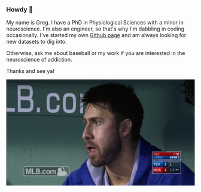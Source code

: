 ### Howdy 👋

My name is Greg. I have a PhD in Physiological Sciences with a minor in neuroscience. I'm also an engineer, so that's why I'm dabbling in coding occasionally. I've started my own [Github page](https://gielpy.github.io/) and am always looking for new datasets to dig into.

Otherwise, ask me about baseball or my work if you are interested in the neuroscience of addiction.

Thanks and see ya!

![Gallo gif](/img/gallo.gif)

<!--
**Gielpy/Gielpy** is a ✨ _special_ ✨ repository because its `README.md` (this file) appears on your GitHub profile.

Here are some ideas to get you started:

- 🔭 I’m currently working on ...
- 🌱 I’m currently learning ...
- 👯 I’m looking to collaborate on ...
- 🤔 I’m looking for help with ...
- 💬 Ask me about ...
- 📫 How to reach me: ...
- 😄 Pronouns: ...
- ⚡ Fun fact: ...
-->
